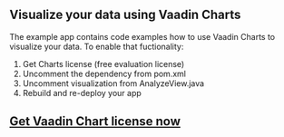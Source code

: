 ## Visualize your data using Vaadin Charts

The example app contains code examples how to use Vaadin Charts to visualize
your data. To enable that fuctionality:

 1. Get Charts license (free evaluation license)
 1. Uncomment the dependency from pom.xml
 1. Uncomment visualization from AnalyzeView.java
 1. Rebuild and re-deploy your app


## [Get Vaadin Chart license now](https://vaadin.com/charts)
